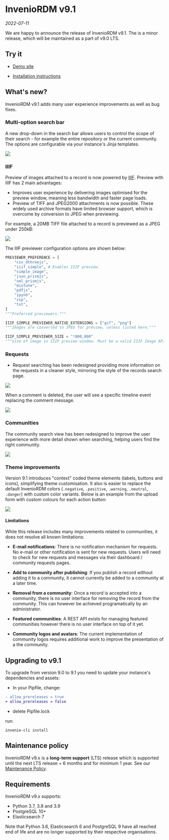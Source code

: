 # InvenioRDM v9.1

*2022-07-11*

We are happy to announce the release of InvenioRDM v9.1. The is a minor release, which will be maintained as a part of v9.0 LTS.

## Try it

- [Demo site](https://inveniordm.web.cern.ch)

- [Installation instructions](https://inveniordm.docs.cern.ch/install/)

## What's new?

InvenioRDM v9.1 adds many user experience improvements as well as bug fixes.

### Multi-option search bar

A new drop-down in the search bar allows users to control the scope of their search - for example the entire repository or the current community.
The options are configurable via your instance's Jinja templates.

![](imgs/multioption-search.png)

### IIIF

Preview of images attached to a record is now powered by [IIIF](https://iiif.io/). Preview with IIIF has 2 main advantages:

  * Improves user experience by delivering images optimised for the preview window, meaning less bandwidth and faster page loads.
  * Preview of TIFF and JPEG2000 attachments is now possible. These widely used archive formats have limited browser support, which is overcome by conversion to JPEG when previewing.

For example, a 20MB TIFF file attached to a record is previewed as a JPEG under 250kB:

![](imgs/iiif.png)

The IIIF previewer configuration options are shown below:


```python
PREVIEWER_PREFERENCE = [
    "csv_dthreejs",
    "iiif_simple", # Enables IIIF preview.
    "simple_image",
    "json_prismjs",
    "xml_prismjs",
    "mistune",
    "pdfjs",
    "ipynb",
    "zip",
    "txt",
]
"""Preferred previewers."""

IIIF_SIMPLE_PREVIEWER_NATIVE_EXTENSIONS = ["gif", "png"]
"""Images are converted to JPEG for preview, unless listed here."""

IIIF_SIMPLE_PREVIEWER_SIZE = "!800,800"
"""Size of image in IIIF preview window. Must be a valid IIIF Image API size parameter."""

```

### Requests

* Request searching has been redesigned providing more information on the requests in a cleaner style, mirroring the style of the records search page.

![](imgs/requests.png)


When a comment is deleted, the user will see a specific timeline event replacing the comment message.

![](imgs/comment-deletion.png)


### Communities

The community search view has been redesigned to improve the user experience with more detail shown when searching, helping users find the right community.

![](imgs/communities.png)

### Theme improvements

Version 9.1 introduces "context" coded theme elements (labels, buttons and icons), simplifying theme customisation.
It also is easier to replace the default InvenioRDM colors (`.negative`, `.positive`, `.warning`, `.neutral`, `.danger`) with custom color variants.
Below is an example from the upload form with custom colours for each action button:

![](imgs/color-codes.png)


#### Limitations

While this release includes many improvements related to communities, it does not resolve all known limitations:

- **E-mail notifications**: There is no notification mechanism for requests. No
  e-mail or other notification is sent for new requests. Users will need to check for new
  requests and messages via their dashboard / community requests pages.

- **Add to community after publishing**: If you publish a record without adding it to a
  community, it cannot currently be added to a community at a later time.

- **Removal from a community**: Once a record is accepted into a community, there
  is no user interface for removing the record from the community. This can however be
  achieved programatically by an administrator.

- **Featured communities**: A REST API exists for managing featured communities
  however there is no user interface on top of it yet.

- **Community logos and avatars**: The current implementation of community logos
  requires additional work to improve the presentation of a the community.

## Upgrading to v9.1


To upgrade from version 9.0 to 9.1 you need to update your instance's dependencies and assets:

- In your Pipfile, change:

``` diff
- allow_prereleases = true
+ allow_prereleases = false
```

- delete Pipfile.lock


run:

```shell
invenio-cli install
```



## Maintenance policy

InvenioRDM v9.x is a **long-term support** (LTS) release which is supported until the next LTS release + 6 months and for minimum 1 year. See our [Maintenance Policy](../maintenance-policy.md).

## Requirements

InvenioRDM v9.x supports:

- Python 3.7, 3.8 and 3.9
- PostgreSQL 10+
- Elasticsearch 7

Note that Python 3.6, Elasticsearch 6 and PostgreSQL 9 have all reached end of life and are no longer supported by their respective organisations.
